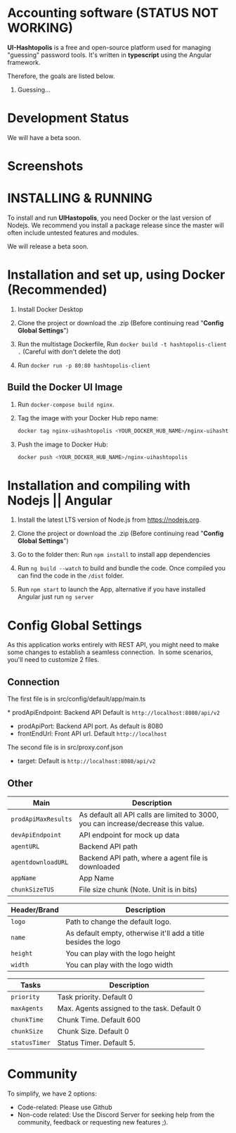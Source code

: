 # Accounting software  (STATUS NOT WORKING)

**UI-Hashtopolis** is a free and open-source platform used for managing "guessing" password tools. It's written in **typescript** using the Angular framework.

Therefore, the goals are listed below.

1. Guessing...

# Development Status

We will have a beta soon.

# Screenshots
<!-- # Hastopolis UI -->

<!-- ![Hashtopolis - Animated gif demo](demo/intro1.gif) -->

# INSTALLING & RUNNING

To install and run **UIHastopolis**, you need Docker or the last version of Nodejs. We recommend you install a package release since the master will often include untested features and modules.

We will release a beta soon.


# Installation and set up, using Docker (Recommended)

1. Install Docker Desktop

2. Clone the project or download the .zip (Before continuing read "**Config Global Settings**")

3. Run the multistage Dockerfile, Run `docker build -t hashtopolis-client .` (Careful with don't delete the dot)

4. Run `docker run -p 80:80 hashtopolis-client`

## Build the Docker UI Image

1. Run `docker-compose build nginx`.

2. Tag the image with your Docker Hub repo name:

    ```bash
    docker tag nginx-uihashtopolis <YOUR_DOCKER_HUB_NAME>/nginx-uihashtopolis
    ```

3. Push the image to Docker Hub:

    ```bash
    docker push <YOUR_DOCKER_HUB_NAME>/nginx-uihashtopolis
    ```

# Installation and compiling with Nodejs || Angular

1. Install the latest LTS version of Node.js from https://nodejs.org.

2. Clone the project or download the .zip (Before continuing read "**Config Global Settings**")

3. Go to the folder then: Run `npm install` to install app dependencies

4. Run `ng build --watch` to build and bundle the code. Once compiled you can find the code in the `/dist` folder.

5. Run `npm start` to launch the App, alternative if you have installed Angular just run `ng server`

# Config Global Settings

As this application works entirely with REST API, you might need to make some changes to establish a seamless connection.  In some scenarios, you'll need to customize 2 files. 

## Connection
The first file is in src/config/default/app/main.ts  

* prodApiEndpoint: Backend API Default is `http://localhost:8080/api/v2`
* prodApiPort: Backend API port. As default is 8080
* frontEndUrl: Front API url. Default `http://localhost`

The second file is in src/proxy.conf.json

* target: Default is `http://localhost:8080/api/v2`

## Other

| Main | Description |
| --- | --- |
| `prodApiMaxResults` | As default all API calls are limited to 3000, you can increase/decrease this value. |
| `devApiEndpoint` | API endpoint for mock up data |
| `agentURL` | Backend API path |
| `agentdownloadURL` | Backend API path, where a agent file is downloaded |
| `appName` | App Name |
| `chunkSizeTUS` | File size chunk (Note. Unit is in bits) |

| Header/Brand | Description |
| --- | --- |
| `logo` | Path to change the default logo. |
| `name` | As default empty, otherwise it'll add a title besides the logo |
| `height` | You can play with the logo height |
| `width` | You can play with the logo width |

| Tasks | Description |
| --- | --- |
| `priority` | Task priority. Default 0 |
| `maxAgents` | Max. Agents assigned to the task. Default 0 |
| `chunkTime` | Chunk Time. Default 600 |
| `chunkSize` | Chunk Size. Default 0 |
| `statusTimer` | Status Timer. Default 5. |


# Community

To simplify, we have 2 options:
* Code-related: Please use Github
* Non-code related: Use the Discord Server for seeking help from the community, feedback or requesting new features ;).
